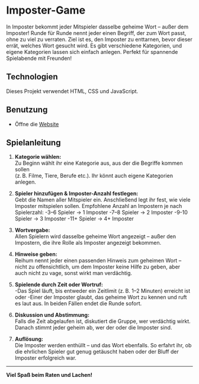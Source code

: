 # Imposter-Game
In Imposter bekommt jeder Mitspieler dasselbe geheime Wort – außer dem Imposter! Runde für Runde nennt jeder einen Begriff, der zum Wort passt, ohne zu viel zu verraten. Ziel ist es, den Imposter zu enttarnen, bevor dieser errät, welches Wort gesucht wird. Es gibt verschiedene Kategorien, und eigene Kategorien lassen sich einfach anlegen. Perfekt für spannende Spielabende mit Freunden!
## Technologien
Dieses Projekt verwendet HTML, CSS und JavaScript.
## Benutzung
- Öffne die [Website](https://nils-programmierer.github.io/Imposter-Game/)
## Spielanleitung

1. **Kategorie wählen:**  
   Zu Beginn wählt ihr eine Kategorie aus, aus der die Begriffe kommen sollen  
   (z. B. Filme, Tiere, Berufe etc.). Ihr könnt auch eigene Kategorien anlegen.

2. **Spieler hinzufügen & Imposter-Anzahl festlegen:**  
   Gebt die Namen aller Mitspieler ein. Anschließend legt ihr fest, wie viele Imposter mitspielen sollen.
   Empfohlene Anzahl an Impostern je nach Spielerzahl:
     -3–6 Spieler → 1 Imposter
     -7–8 Spieler → 2 Imposter
     -9-10 Spieler → 3 Imposter
     -11+ Spieler → 4+ Imposter

4. **Wortvergabe:**  
   Allen Spielern wird dasselbe geheime Wort angezeigt – außer den Impostern, die ihre Rolle als Imposter angezeigt bekommen.

5. **Hinweise geben:**  
   Reihum nennt jeder einen passenden Hinweis zum geheimen Wort – nicht zu offensichtlich, um dem Imposter keine Hilfe zu geben, aber auch nicht zu vage, sonst wirkt man verdächtig.

6. **Spielende durch Zeit oder Wortruf:**  
   -Das Spiel läuft, bis entweder ein Zeitlimit (z. B. 1–2 Minuten) erreicht ist
  oder
  -Einer der Imposter glaubt, das geheime Wort zu kennen und ruft es laut aus.
  In beiden Fällen endet die Runde sofort.

7. **Diskussion und Abstimmung:**  
   Falls die Zeit abgelaufen ist, diskutiert die Gruppe, wer verdächtig wirkt. Danach stimmt jeder geheim ab, wer der oder die Imposter sind.
   
8. **Auflösung:**  
   Die Imposter werden enthüllt – und das Wort ebenfalls. So erfahrt ihr, ob die ehrlichen Spieler gut genug getäuscht haben oder der Bluff der Imposter erfolgreich war.

---

**Viel Spaß beim Raten und Lachen!**
